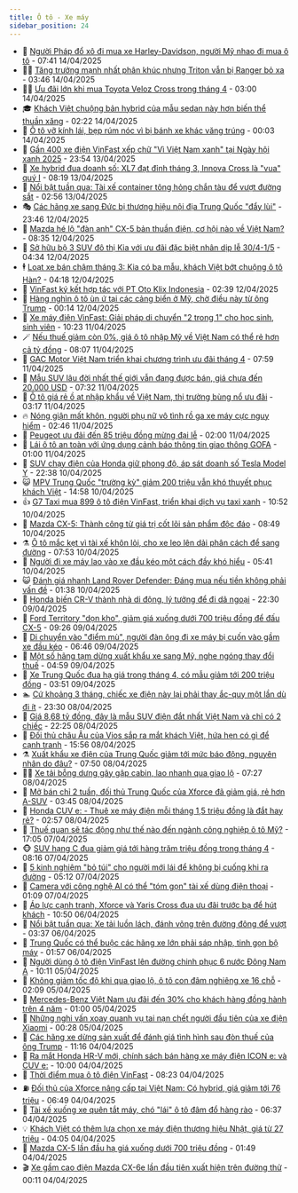 ```yaml
---
title: Ô tô - Xe máy
sidebar_position: 24
---
```


<!-- dantri-o-to-xe-may:START -->
- 🤡 [Người Pháp đổ xô đi mua xe Harley-Davidson, người Mỹ nhao đi mua ô tô](https://dantri.com.vn/o-to-xe-may/nguoi-phap-do-xo-di-mua-xe-harley-davidson-nguoi-my-nhao-di-mua-o-to-20250414111103443.htm) - 07:41 14/04/2025
- 🧑‍💻 [Tăng trưởng mạnh nhất phân khúc nhưng Triton vẫn bị Ranger bỏ xa](https://dantri.com.vn/o-to-xe-may/tang-truong-manh-nhat-phan-khuc-nhung-triton-van-bi-ranger-bo-xa-20250414003928120.htm) - 03:46 14/04/2025
- 🧑‍💻 [Ưu đãi lớn khi mua Toyota Veloz Cross trong tháng 4](https://dantri.com.vn/o-to-xe-may/uu-dai-lon-khi-mua-toyota-veloz-cross-trong-thang-4-20250413161957529.htm) - 03:00 14/04/2025
- 🎓 [Khách Việt chuộng bản hybrid của mẫu sedan này hơn biến thể thuần xăng](https://dantri.com.vn/o-to-xe-may/khach-viet-chuong-ban-hybrid-cua-mau-sedan-nay-hon-bien-the-thuan-xang-20250413232534426.htm) - 02:22 14/04/2025
- 🌊 [Ô tô vỡ kính lái, bẹp rúm nóc vì bị bánh xe khác văng trúng](https://dantri.com.vn/o-to-xe-may/o-to-vo-kinh-lai-bep-rum-noc-vi-bi-banh-xe-khac-vang-trung-20250413232746222.htm) - 00:03 14/04/2025
- 🥷 [Gần 400 xe điện VinFast xếp chữ &quot;Vì Việt Nam xanh&quot; tại Ngày hội xanh 2025](https://dantri.com.vn/o-to-xe-may/gan-400-xe-dien-vinfast-xep-chu-vi-viet-nam-xanh-tai-ngay-hoi-xanh-2025-20250413235835904.htm) - 23:54 13/04/2025
- 🤩 [Xe hybrid đua doanh số: XL7 đạt đỉnh tháng 3, Innova Cross là &quot;vua&quot; quý I](https://dantri.com.vn/o-to-xe-may/xe-hybrid-dua-doanh-so-xl7-dat-dinh-thang-3-innova-cross-la-vua-quy-i-20250413144849998.htm) - 08:19 13/04/2025
- 🫶 [Nổi bật tuần qua: Tài xế container tông hỏng chắn tàu để vượt đường sắt](https://dantri.com.vn/o-to-xe-may/noi-bat-tuan-qua-tai-xe-container-tong-hong-chan-tau-de-vuot-duong-sat-20250413094828039.htm) - 02:56 13/04/2025
- 🎭 [Các hãng xe sang Đức bị thương hiệu nội địa Trung Quốc &quot;đẩy lùi&quot;](https://dantri.com.vn/o-to-xe-may/cac-hang-xe-sang-duc-bi-thuong-hieu-noi-dia-trung-quoc-day-lui-20250410165104343.htm) - 23:46 12/04/2025
- 🌁 [Mazda hé lộ &quot;đàn anh&quot; CX-5 bản thuần điện, cơ hội nào về Việt Nam?](https://dantri.com.vn/o-to-xe-may/mazda-he-lo-dan-anh-cx-5-ban-thuan-dien-co-hoi-nao-ve-viet-nam-20250412153522428.htm) - 08:35 12/04/2025
- 🦩 [Sở hữu bộ 3 SUV đô thị Kia với ưu đãi đặc biệt nhân dịp lễ 30/4-1/5](https://dantri.com.vn/o-to-xe-may/so-huu-bo-3-suv-do-thi-kia-voi-uu-dai-dac-biet-nhan-dip-le-304-15-20250412111331003.htm) - 04:34 12/04/2025
- 🕴 [Loạt xe bán chậm tháng 3: Kia có ba mẫu, khách Việt bớt chuộng ô tô Hàn?](https://dantri.com.vn/o-to-xe-may/loat-xe-ban-cham-thang-3-kia-co-ba-mau-khach-viet-bot-chuong-o-to-han-20250412110756890.htm) - 04:18 12/04/2025
- 🎡 [VinFast ký kết hợp tác với PT Oto Klix Indonesia](https://dantri.com.vn/o-to-xe-may/vinfast-ky-ket-hop-tac-voi-pt-oto-klix-indonesia-20250412090952057.htm) - 02:39 12/04/2025
- 📝 [Hàng nghìn ô tô ùn ứ tại các cảng biển ở Mỹ, chờ điều này từ ông Trump](https://dantri.com.vn/o-to-xe-may/hang-nghin-o-to-un-u-tai-cac-cang-bien-o-my-cho-dieu-nay-tu-ong-trump-20250412004722981.htm) - 00:14 12/04/2025
- 🧐 [Xe máy điện VinFast: Giải pháp di chuyển &quot;2 trong 1&quot; cho học sinh, sinh viên](https://dantri.com.vn/o-to-xe-may/xe-may-dien-vinfast-giai-phap-di-chuyen-2-trong-1-cho-hoc-sinh-sinh-vien-20250411170833366.htm) - 10:23 11/04/2025
- 🪄 [Nếu thuế giảm còn 0%, giá ô tô nhập Mỹ về Việt Nam có thể rẻ hơn cả tỷ đồng](https://dantri.com.vn/o-to-xe-may/neu-thue-giam-con-0-gia-o-to-nhap-my-ve-viet-nam-co-the-re-hon-ca-ty-dong-20250411123247076.htm) - 08:07 11/04/2025
- 🧰 [GAC Motor Việt Nam triển khai chương trình ưu đãi tháng 4](https://dantri.com.vn/o-to-xe-may/gac-motor-viet-nam-trien-khai-chuong-trinh-uu-dai-thang-4-20250411145945825.htm) - 07:59 11/04/2025
- 🚀 [Mẫu SUV lâu đời nhất thế giới vẫn đang được bán, giá chưa đến 20.000 USD](https://dantri.com.vn/o-to-xe-may/mau-suv-lau-doi-nhat-the-gioi-van-dang-duoc-ban-gia-chua-den-20000-usd-20250411110325708.htm) - 07:32 11/04/2025
- 💪 [Ô tô giá rẻ ồ ạt nhập khẩu về Việt Nam, thị trường bùng nổ ưu đãi](https://dantri.com.vn/o-to-xe-may/o-to-gia-re-o-at-nhap-khau-ve-viet-nam-thi-truong-bung-no-uu-dai-20250410130744961.htm) - 03:17 11/04/2025
- 🔥 [Nóng giận mất khôn, người phụ nữ vô tình rồ ga xe máy cực nguy hiểm](https://dantri.com.vn/o-to-xe-may/nong-gian-mat-khon-nguoi-phu-nu-vo-tinh-ro-ga-xe-may-cuc-nguy-hiem-20250411010005038.htm) - 02:46 11/04/2025
- 🐲 [Peugeot ưu đãi đến 85 triệu đồng mừng đại lễ](https://dantri.com.vn/o-to-xe-may/peugeot-uu-dai-den-85-trieu-dong-mung-dai-le-20250410164537157.htm) - 02:00 11/04/2025
- 🌋 [Lái ô tô an toàn với ứng dụng cảnh báo thông tin giao thông GOFA](https://dantri.com.vn/o-to-xe-may/lai-o-to-an-toan-voi-ung-dung-canh-bao-thong-tin-giao-thong-gofa-20250410192101705.htm) - 01:00 11/04/2025
- 🤩 [SUV chạy điện của Honda giữ phong độ, áp sát doanh số Tesla Model Y](https://dantri.com.vn/o-to-xe-may/suv-chay-dien-cua-honda-giu-phong-do-ap-sat-doanh-so-tesla-model-y-20250410223808624.htm) - 22:38 10/04/2025
- 😺 [MPV Trung Quốc &quot;trường kỳ&quot; giảm 200 triệu vẫn khó thuyết phục khách Việt](https://dantri.com.vn/o-to-xe-may/mpv-trung-quoc-truong-ky-giam-200-trieu-van-kho-thuyet-phuc-khach-viet-20250410115750198.htm) - 14:58 10/04/2025
- 👍 [G7 Taxi mua 899 ô tô điện VinFast, triển khai dịch vụ taxi xanh](https://dantri.com.vn/o-to-xe-may/g7-taxi-mua-899-o-to-dien-vinfast-trien-khai-dich-vu-taxi-xanh-20250410174658620.htm) - 10:52 10/04/2025
- 🎃 [Mazda CX-5: Thành công từ giá trị cốt lõi sản phẩm độc đáo](https://dantri.com.vn/o-to-xe-may/mazda-cx-5-thanh-cong-tu-gia-tri-cot-loi-san-pham-doc-dao-20250410141522238.htm) - 08:49 10/04/2025
- ⚗️ [Ô tô mắc kẹt vì tài xế khôn lỏi, cho xe leo lên dải phân cách để sang đường](https://dantri.com.vn/o-to-xe-may/o-to-mac-ket-vi-tai-xe-khon-loi-cho-xe-leo-len-dai-phan-cach-de-sang-duong-20250410121600404.htm) - 07:53 10/04/2025
- 🦄 [Người đi xe máy lao vào xe đầu kéo một cách đầy khó hiểu](https://dantri.com.vn/o-to-xe-may/nguoi-di-xe-may-lao-vao-xe-dau-keo-mot-cach-day-kho-hieu-20250410094330163.htm) - 05:41 10/04/2025
- 😺 [Đánh giá nhanh Land Rover Defender: Đáng mua nếu tiền không phải vấn đề](https://dantri.com.vn/o-to-xe-may/danh-gia-nhanh-land-rover-defender-dang-mua-neu-tien-khong-phai-van-de-20250409173845830.htm) - 01:38 10/04/2025
- 💼 [Honda biến CR-V thành nhà di động, lý tưởng để đi dã ngoại](https://dantri.com.vn/o-to-xe-may/honda-bien-cr-v-thanh-nha-di-dong-ly-tuong-de-di-da-ngoai-20250409164929137.htm) - 22:30 09/04/2025
- 💃 [Ford Territory &quot;dọn kho&quot;, giảm giá xuống dưới 700 triệu đồng để đấu CX-5](https://dantri.com.vn/o-to-xe-may/ford-territory-don-kho-giam-gia-xuong-duoi-700-trieu-dong-de-dau-cx-5-20250409143104296.htm) - 09:26 09/04/2025
- 🚀 [Di chuyển vào &quot;điểm mù&quot;, người đàn ông đi xe máy bị cuốn vào gầm xe đầu kéo](https://dantri.com.vn/o-to-xe-may/di-chuyen-vao-diem-mu-nguoi-dan-ong-di-xe-may-bi-cuon-vao-gam-xe-dau-keo-20250409122323912.htm) - 06:46 09/04/2025
- 🤩 [Một số hãng tạm dừng xuất khẩu xe sang Mỹ, nghe ngóng thay đổi thuế](https://dantri.com.vn/o-to-xe-may/mot-so-hang-tam-dung-xuat-khau-xe-sang-my-nghe-ngong-thay-doi-thue-20250409112801924.htm) - 04:59 09/04/2025
- 💪 [Xe Trung Quốc đua hạ giá trong tháng 4, có mẫu giảm tới 200 triệu đồng](https://dantri.com.vn/o-to-xe-may/xe-trung-quoc-dua-ha-gia-trong-thang-4-co-mau-giam-toi-200-trieu-dong-20250409024920384.htm) - 03:51 09/04/2025
- 🏊 [Cứ khoảng 3 tháng, chiếc xe điện này lại phải thay ắc-quy một lần dù đi ít](https://dantri.com.vn/o-to-xe-may/cu-khoang-3-thang-chiec-xe-dien-nay-lai-phai-thay-ac-quy-mot-lan-du-di-it-20250408164953236.htm) - 23:30 08/04/2025
- 💄 [Giá 8,68 tỷ đồng, đây là mẫu SUV điện đắt nhất Việt Nam và chỉ có 2 chiếc](https://dantri.com.vn/o-to-xe-may/gia-868-ty-dong-day-la-mau-suv-dien-dat-nhat-viet-nam-va-chi-co-2-chiec-20250408231606941.htm) - 22:25 08/04/2025
- 👺 [Đối thủ châu Âu của Vios sắp ra mắt khách Việt, hứa hẹn có gì để cạnh tranh](https://dantri.com.vn/o-to-xe-may/doi-thu-chau-au-cua-vios-sap-ra-mat-khach-viet-hua-hen-co-gi-de-canh-tranh-20250408105359969.htm) - 15:56 08/04/2025
- ⚗️ [Xuất khẩu xe điện của Trung Quốc giảm tới mức báo động, nguyên nhân do đâu?](https://dantri.com.vn/o-to-xe-may/xuat-khau-xe-dien-cua-trung-quoc-giam-toi-muc-bao-dong-nguyen-nhan-do-dau-20250408115231542.htm) - 07:50 08/04/2025
- 🧑‍🏫 [Xe tải bỗng dưng gãy gập cabin, lao nhanh qua giao lộ](https://dantri.com.vn/o-to-xe-may/xe-tai-bong-dung-gay-gap-cabin-lao-nhanh-qua-giao-lo-20250408142306858.htm) - 07:27 08/04/2025
- 🦒 [Mở bán chỉ 2 tuần, đối thủ Trung Quốc của Xforce đã giảm giá, rẻ hơn A-SUV](https://dantri.com.vn/o-to-xe-may/mo-ban-chi-2-tuan-doi-thu-trung-quoc-cua-xforce-da-giam-gia-re-hon-a-suv-20250408094835725.htm) - 03:45 08/04/2025
- 🐘 [Honda CUV e: - Thuê xe máy điện mỗi tháng 1,5 triệu đồng là đắt hay rẻ?](https://dantri.com.vn/o-to-xe-may/honda-cuv-e-thue-xe-may-dien-moi-thang-15-trieu-dong-la-dat-hay-re-20250408030653127.htm) - 02:57 08/04/2025
- 🧠 [Thuế quan sẽ tác động như thế nào đến ngành công nghiệp ô tô Mỹ?](https://dantri.com.vn/o-to-xe-may/thue-quan-se-tac-dong-nhu-the-nao-den-nganh-cong-nghiep-o-to-my-20250407224229193.htm) - 17:05 07/04/2025
- 🐵 [SUV hạng C đua giảm giá tới hàng trăm triệu đồng trong tháng 4](https://dantri.com.vn/o-to-xe-may/suv-hang-c-dua-giam-gia-toi-hang-tram-trieu-dong-trong-thang-4-20250407122853807.htm) - 08:16 07/04/2025
- 🤭 [5 kinh nghiệm &quot;bỏ túi&quot; cho người mới lái để không bị cuống khi ra đường](https://dantri.com.vn/o-to-xe-may/5-kinh-nghiem-bo-tui-cho-nguoi-moi-lai-de-khong-bi-cuong-khi-ra-duong-20250407102634545.htm) - 05:12 07/04/2025
- 🤠 [Camera với công nghệ AI có thể &quot;tóm gọn&quot; tài xế dùng điện thoại](https://dantri.com.vn/o-to-xe-may/camera-voi-cong-nghe-ai-co-the-tom-gon-tai-xe-dung-dien-thoai-20250407001326865.htm) - 01:09 07/04/2025
- 🫶 [Áp lực cạnh tranh, Xforce và Yaris Cross đua ưu đãi trước bạ để hút khách](https://dantri.com.vn/o-to-xe-may/ap-luc-canh-tranh-xforce-va-yaris-cross-dua-uu-dai-truoc-ba-de-hut-khach-20250406144201282.htm) - 10:50 06/04/2025
- 🚀 [Nổi bật tuần qua: Xe tải luồn lách, đánh võng trên đường đông để vượt](https://dantri.com.vn/o-to-xe-may/noi-bat-tuan-qua-xe-tai-luon-lach-danh-vong-tren-duong-dong-de-vuot-20250406103630588.htm) - 03:37 06/04/2025
- 🎊 [Trung Quốc có thể buộc các hãng xe lớn phải sáp nhập, tinh gọn bộ máy](https://dantri.com.vn/o-to-xe-may/trung-quoc-co-the-buoc-cac-hang-xe-lon-phai-sap-nhap-tinh-gon-bo-may-20250405225629332.htm) - 01:57 06/04/2025
- 🦄 [Người dùng ô tô điện VinFast lên đường chinh phục 6 nước Đông Nam Á](https://dantri.com.vn/o-to-xe-may/nguoi-dung-o-to-dien-vinfast-len-duong-chinh-phuc-6-nuoc-dong-nam-a-20250405133848735.htm) - 10:11 05/04/2025
- 🥷 [Không giảm tốc độ khi qua giao lộ, ô tô con đâm nghiêng xe 16 chỗ](https://dantri.com.vn/o-to-xe-may/khong-giam-toc-do-khi-qua-giao-lo-o-to-con-dam-nghieng-xe-16-cho-20250405084949195.htm) - 02:09 05/04/2025
- 🦏 [Mercedes-Benz Việt Nam ưu đãi đến 30% cho khách hàng đồng hành trên 4 năm](https://dantri.com.vn/o-to-xe-may/mercedes-benz-viet-nam-uu-dai-den-30-cho-khach-hang-dong-hanh-tren-4-nam-20250404172654791.htm) - 01:00 05/04/2025
- 🤗 [Những nghi vấn xoay quanh vụ tai nạn chết người đầu tiên của xe điện Xiaomi](https://dantri.com.vn/o-to-xe-may/nhung-nghi-van-xoay-quanh-vu-tai-nan-chet-nguoi-dau-tien-cua-xe-dien-xiaomi-20250405013831186.htm) - 00:28 05/04/2025
- 🐲 [Các hãng xe dừng sản xuất để đánh giá tình hình sau đòn thuế của ông Trump](https://dantri.com.vn/o-to-xe-may/cac-hang-xe-dung-san-xuat-de-danh-gia-tinh-hinh-sau-don-thue-cua-ong-trump-20250404161056165.htm) - 11:16 04/04/2025
- 🤭 [Ra mắt Honda HR-V mới, chính sách bán hàng xe máy điện ICON e: và CUV e:](https://dantri.com.vn/o-to-xe-may/ra-mat-honda-hr-v-moi-chinh-sach-ban-hang-xe-may-dien-icon-e-va-cuv-e-20250404141829456.htm) - 10:00 04/04/2025
- 🐻 [Thời điểm mua ô tô điện VinFast](https://dantri.com.vn/o-to-xe-may/thoi-diem-mua-o-to-dien-vinfast-20250404151756736.htm) - 08:23 04/04/2025
- ⛽️ [Đối thủ của Xforce nâng cấp tại Việt Nam: Có hybrid, giá giảm tới 76 triệu](https://dantri.com.vn/o-to-xe-may/doi-thu-cua-xforce-nang-cap-tai-viet-nam-co-hybrid-gia-giam-toi-76-trieu-20250404004043576.htm) - 06:49 04/04/2025
- 🫣 [Tài xế xuống xe quên tắt máy, chó &quot;lái&quot; ô tô đâm đổ hàng rào](https://dantri.com.vn/o-to-xe-may/tai-xe-xuong-xe-quen-tat-may-cho-lai-o-to-dam-do-hang-rao-20250404111856198.htm) - 06:37 04/04/2025
- 💡 [Khách Việt có thêm lựa chọn xe máy điện thương hiệu Nhật, giá từ 27 triệu](https://dantri.com.vn/o-to-xe-may/khach-viet-co-them-lua-chon-xe-may-dien-thuong-hieu-nhat-gia-tu-27-trieu-20250404014411521.htm) - 04:05 04/04/2025
- 💪 [Mazda CX-5 lần đầu hạ giá xuống dưới 700 triệu đồng](https://dantri.com.vn/o-to-xe-may/mazda-cx-5-lan-dau-ha-gia-xuong-duoi-700-trieu-dong-20250403215313621.htm) - 01:49 04/04/2025
- 🎬 [Xe gầm cao điện Mazda CX-6e lần đầu tiên xuất hiện trên đường thử](https://dantri.com.vn/o-to-xe-may/xe-gam-cao-dien-mazda-cx-6e-lan-dau-tien-xuat-hien-tren-duong-thu-20250403232624432.htm) - 00:11 04/04/2025<!-- dantri-o-to-xe-may:END -->
